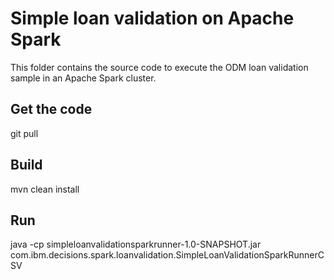 # Simple loan validation on Apache Spark
This folder contains the source code to execute the ODM loan validation sample in an Apache Spark cluster.

## Get the code
git pull

## Build
mvn clean install

## Run
java -cp simpleloanvalidationsparkrunner-1.0-SNAPSHOT.jar com.ibm.decisions.spark.loanvalidation.SimpleLoanValidationSparkRunnerCSV

